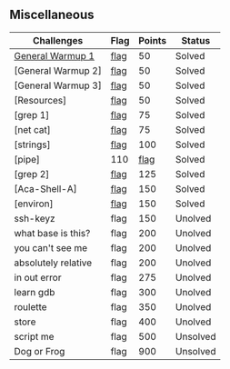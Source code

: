## Miscellaneous
|Challenges|Flag|Points|Status|
|-|-|-|-|
|[General Warmup 1](General%20Warmup%201/general-warmup-1.md)|[flag](General%20Warmup%201/flag.md)|50|Solved|
|[General Warmup 2]|[flag](General%20Warmup%202/flag.md)|50|Solved|
|[General Warmup 3]|[flag](General%20Warmup%203/flag.md)|50|Solved|
|[Resources]|[flag](Resources/flag.md)|50|Solved|
|[grep 1]|[flag](grep%201/flag.md)|75|Solved|
|[net cat]|[flag](net%20cat/flag.md)|75|Solved|
|[strings]|[flag](strings/flag.md)|100|Solved|
|[pipe]|110|[flag](pipe/flag.md)|Solved|
|[grep 2]|[flag](grep%202/flag.md)|125|Solved|
|[Aca-Shell-A]|[flag](Ace-Shell-A/flag.md)|150|Solved|
|[environ]|[flag](environ/flag.md)|150|Solved|
|ssh-keyz|flag|150|Unolved|
|what base is this?|flag|200|Unolved|
|you can't see me|flag|200|Unolved|
|absolutely relative|flag|200|Unolved|
|in out error|flag|275|Unolved|
|learn gdb|flag|300|Unolved|
|roulette|flag|350|Unolved|
|store|flag|400|Unolved|
|script me|flag|500|Unsolved|
|Dog or Frog|flag|900|Unsolved|
